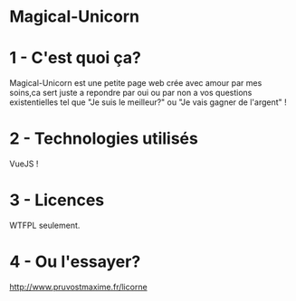 # Magical-Unicorn

# 1 - C'est quoi ça?

Magical-Unicorn est une petite page web crée avec amour par mes soins,ca sert juste a repondre par oui ou par non a vos questions existentielles tel que "Je suis le meilleur?" ou "Je vais gagner de l'argent" !

# 2 - Technologies utilisés

VueJS !

# 3 - Licences

WTFPL seulement.

# 4 - Ou l'essayer?

http://www.pruvostmaxime.fr/licorne
